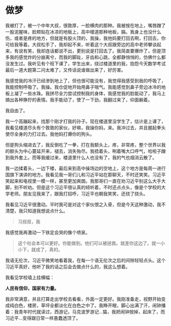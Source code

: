 # 做梦

我被打了，被一个中年大叔，很敦厚，一脸横肉的那种。我被按在地上，嘴唇蹭了一股泥腥味，脸颊贴在冰凉的地板上，高中楼道那种地板，膈。我身上也没什么伤，或者是疼的地方，但就是有股火顶的，我操，我他妈要打回去啊，打回去，你可给我等着。大叔松手了，我却起不来，听着这个大叔跟旁边的高中老师攀谈起来，有说有笑，我却连话都说不出，更别说是打回去了。我简直要爆炸了，但是顶多我的感觉炸的分崩离兮，而我的脚趾，牙齿和心跳，全都静悄悄的，仿佛什么都没发生过。我听见有个班下课了，学生出来，绕过楼道里的我，抱怨今天数学考试最后一道大题第二问太难了，又传话说谁做出来了，好厉害。

我感觉我的冷汗已经渗到地上了，但也很可能没有，我觉得我感受到我的呼吸了，我能控制呼吸了。我操。我仓促地开始用鼻子喘气。我能感觉到鼻子旁边冰冷的地板上凝了一些水珠。我拼尽全力尝试控制我的身体，我感觉我的脸能动了，我马上搞出各种狰狞的表情。我手能动了，使了一下劲，我翻过来了，仰面躺着。

我自由了。

我一个高蹦起来，找那个刚才打我的孙子。现在楼道里没学生了，估计是上课了，我看见楼道尽头有个敦敦的家伙，好嘛，我操你妈，来。我冲过去，并且握起拳头使尽全身的力打过去。我他妈打爆你的狗头。

但是狗头缩进去了，我反倒吃了一拳，打在我额头上，疼，非常疼，整个世界以我的额头为中心蔓延开来，褪去，消失殆尽。我捂着头，咧着嘴大口呼气，哈啦子蹭到我外套上。而等我缓过来，楼道里什么人也没有了，我的气也烟消云散了。

我一边揉着头，一边下楼，最后来到高中操场边的空地上，这个地方是每周一进行国旗下演讲的地方。我看见我一哥们儿和习近平站在那聊天，不时还笑笑。习近平笑起来和电视里一模一样，甚至更加爽朗。我那哥们一直在劝习近平别这么大手大脚，别不听劝。但是这个习近平很认真的倾听着，不时还点点头，像是个学校的大学老师。朋友见我来了，跟我打招呼，习近平也朝我笑笑，还挠了挠头。

我看见习近平很激动。平时我可是对这个家伙恨之入骨，但是今天这种激动，我不清楚，我只知道我想说点什么。

>习叔叔，我

我感觉我再激动一下铁定会哭的像个喷泉。

>这个社会本可以更好。你能做到。他们可以被拯救。就差你这边了。就一小小下，就成了，真的。

我语无伦次，习近平微笑地看着我，在每一个语无伦次之后的间隙轻轻点头。这个习近平真好，他听了我的话之后会去做点什么的，我这么想着。

我看见学校墙上挂横幅：

**人民有信仰，国家有力量。**

我非常满意，并且打算走出学校去看看，外面一定更好。我刚准备走，视野开始变成纯白色，楼房，草坪全都淡化在白色之中了。我睁开眼，脚心出满了汗，闹钟播着：我青年时代就读过，西游记，马克波罗游记...猫，我把闹钟按掉，起床了，而习近平...变得跟日常一样愚蠢透顶了。
